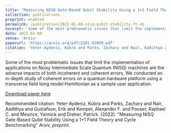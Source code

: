```yaml
---
title: "Measuring NISQ Gate-Based Qubit Stability Using a 1+1 Field Theory and Cycle Benchmarking"
collection: publications
preprint: enabled
permalink: /publication/2022-01-08-nisq-qubit-stability-ft-cb
excerpt: 'Some of the most problematic issues that limit the implementation of applications on Noisy Intermediate Scale Quantum (NISQ) machines are the adverse impacts of both incoherent and coherent errors. We conducted an in-depth study of coherent errors on a quantum hardware platform using a transverse field Ising model Hamiltonian as a sample user application.'
date: 2022-01-08
venue: 'Arxiv'
paperurl: 'https://arxiv.org/pdf/2201.02899.pdf'
citation: 'Yeter-Aydeniz, Kubra and Parks, Zachary and Nair, Aadithya and Gustafson, Erik and Kemper, Alexander F. and Pooser, Raphael C. and Meurice, Yannick and Dreher, Patrick. (2022). &quot;Measuring NISQ Gate-Based Qubit Stability Using a 1+1 Field Theory and Cycle Benchmarking.&quot; <i>Arxiv, preprint</i>.'
---
```

Some of the most problematic issues that limit the implementation of applications on Noisy Intermediate Scale Quantum (NISQ) machines are the adverse impacts of both incoherent and coherent errors. We conducted an in-depth study of coherent errors on a quantum hardware platform using a transverse field Ising model Hamiltonian as a sample user application.

[Download paper here](https://arxiv.org/pdf/2201.02899.pdf)

Recommended citation: Yeter-Aydeniz, Kubra and Parks, Zachary and Nair, Aadithya and Gustafson, Erik and Kemper, Alexander F. and Pooser, Raphael C. and Meurice, Yannick and Dreher, Patrick. (2022). "Measuring NISQ Gate-Based Qubit Stability Using a 1+1 Field Theory and Cycle Benchmarking" <i>Arxiv, preprint</i>.